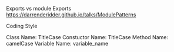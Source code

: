 Exports vs module Exports
https://darrenderidder.github.io/talks/ModulePatterns

Coding Style

Class Name: TitleCase
Constuctor Name: TitleCase
Method Name: camelCase
Variable Name: variable_name